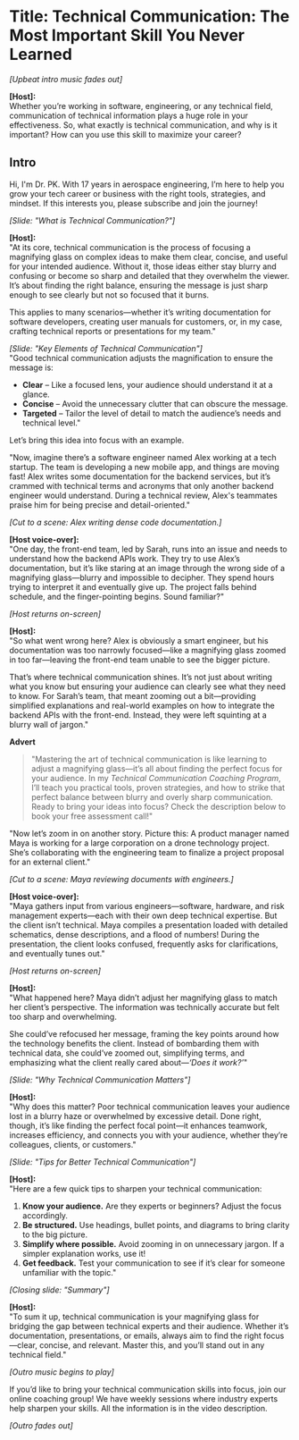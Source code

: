 # Title: Technical Communication: The Most Important Skill You Never Learned

*[Upbeat intro music fades out]*

**[Host]:**  
Whether you’re working in software, engineering, or any technical field, communication of technical information plays a huge role in your effectiveness. So, what exactly is technical communication, and why is it important? How can you use this skill to maximize your career?

## Intro  
Hi, I'm Dr. PK. With 17 years in aerospace engineering, I’m here to help you grow your tech career or business with the right tools, strategies, and mindset. If this interests you, please subscribe and join the journey!

*[Slide: "What is Technical Communication?"]*

**[Host]:**  
"At its core, technical communication is the process of focusing a magnifying glass on complex ideas to make them clear, concise, and useful for your intended audience. Without it, those ideas either stay blurry and confusing or become so sharp and detailed that they overwhelm the viewer. It’s about finding the right balance, ensuring the message is just sharp enough to see clearly but not so focused that it burns.  

This applies to many scenarios—whether it’s writing documentation for software developers, creating user manuals for customers, or, in my case, crafting technical reports or presentations for my team."

*[Slide: "Key Elements of Technical Communication"]*  
"Good technical communication adjusts the magnification to ensure the message is:  
- **Clear** – Like a focused lens, your audience should understand it at a glance.  
- **Concise** – Avoid the unnecessary clutter that can obscure the message.  
- **Targeted** – Tailor the level of detail to match the audience’s needs and technical level."

Let’s bring this idea into focus with an example.

"Now, imagine there’s a software engineer named Alex working at a tech startup. The team is developing a new mobile app, and things are moving fast! Alex writes some documentation for the backend services, but it’s crammed with technical terms and acronyms that only another backend engineer would understand. During a technical review, Alex's teammates praise him for being precise and detail-oriented."

*[Cut to a scene: Alex writing dense code documentation.]*  

**[Host voice-over]:**  
"One day, the front-end team, led by Sarah, runs into an issue and needs to understand how the backend APIs work. They try to use Alex’s documentation, but it’s like staring at an image through the wrong side of a magnifying glass—blurry and impossible to decipher. They spend hours trying to interpret it and eventually give up. The project falls behind schedule, and the finger-pointing begins. Sound familiar?"

*[Host returns on-screen]*  

**[Host]:**  
"So what went wrong here? Alex is obviously a smart engineer, but his documentation was too narrowly focused—like a magnifying glass zoomed in too far—leaving the front-end team unable to see the bigger picture.  

That’s where technical communication shines. It’s not just about writing what you know but ensuring your audience can clearly see what they need to know. For Sarah’s team, that meant zooming out a bit—providing simplified explanations and real-world examples on how to integrate the backend APIs with the front-end. Instead, they were left squinting at a blurry wall of jargon."

**Advert**  
> "Mastering the art of technical communication is like learning to adjust a magnifying glass—it’s all about finding the perfect focus for your audience. In my *Technical Communication Coaching Program*, I’ll teach you practical tools, proven strategies, and how to strike that perfect balance between blurry and overly sharp communication. Ready to bring your ideas into focus? Check the description below to book your free assessment call!"

"Now let’s zoom in on another story. Picture this: A product manager named Maya is working for a large corporation on a drone technology project. She’s collaborating with the engineering team to finalize a project proposal for an external client."

*[Cut to a scene: Maya reviewing documents with engineers.]*  

**[Host voice-over]:**  
"Maya gathers input from various engineers—software, hardware, and risk management experts—each with their own deep technical expertise. But the client isn’t technical. Maya compiles a presentation loaded with detailed schematics, dense descriptions, and a flood of numbers! During the presentation, the client looks confused, frequently asks for clarifications, and eventually tunes out."

*[Host returns on-screen]*  

**[Host]:**  
"What happened here? Maya didn’t adjust her magnifying glass to match her client’s perspective. The information was technically accurate but felt too sharp and overwhelming.  

She could’ve refocused her message, framing the key points around how the technology benefits the client. Instead of bombarding them with technical data, she could’ve zoomed out, simplifying terms, and emphasizing what the client really cared about—*‘Does it work?’*"

*[Slide: "Why Technical Communication Matters"]*  

**[Host]:**  
"Why does this matter? Poor technical communication leaves your audience lost in a blurry haze or overwhelmed by excessive detail. Done right, though, it’s like finding the perfect focal point—it enhances teamwork, increases efficiency, and connects you with your audience, whether they’re colleagues, clients, or customers."

*[Slide: "Tips for Better Technical Communication"]*  

**[Host]:**  
"Here are a few quick tips to sharpen your technical communication:  
1. **Know your audience.** Are they experts or beginners? Adjust the focus accordingly.  
2. **Be structured.** Use headings, bullet points, and diagrams to bring clarity to the big picture.  
3. **Simplify where possible.** Avoid zooming in on unnecessary jargon. If a simpler explanation works, use it!  
4. **Get feedback.** Test your communication to see if it’s clear for someone unfamiliar with the topic."

*[Closing slide: "Summary"]*  

**[Host]:**  
"To sum it up, technical communication is your magnifying glass for bridging the gap between technical experts and their audience. Whether it’s documentation, presentations, or emails, always aim to find the right focus—clear, concise, and relevant. Master this, and you’ll stand out in any technical field."

*[Outro music begins to play]*  

If you’d like to bring your technical communication skills into focus, join our online coaching group! We have weekly sessions where industry experts help sharpen your skills. All the information is in the video description.

*[Outro fades out]*  
